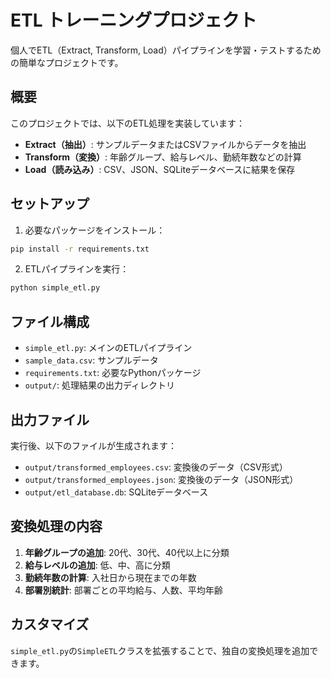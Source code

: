 # ETL トレーニングプロジェクト

個人でETL（Extract, Transform, Load）パイプラインを学習・テストするための簡単なプロジェクトです。

## 概要

このプロジェクトでは、以下のETL処理を実装しています：

- **Extract（抽出）**: サンプルデータまたはCSVファイルからデータを抽出
- **Transform（変換）**: 年齢グループ、給与レベル、勤続年数などの計算
- **Load（読み込み）**: CSV、JSON、SQLiteデータベースに結果を保存

## セットアップ

1. 必要なパッケージをインストール：
```bash
pip install -r requirements.txt
```

2. ETLパイプラインを実行：
```bash
python simple_etl.py
```

## ファイル構成

- `simple_etl.py`: メインのETLパイプライン
- `sample_data.csv`: サンプルデータ
- `requirements.txt`: 必要なPythonパッケージ
- `output/`: 処理結果の出力ディレクトリ

## 出力ファイル

実行後、以下のファイルが生成されます：

- `output/transformed_employees.csv`: 変換後のデータ（CSV形式）
- `output/transformed_employees.json`: 変換後のデータ（JSON形式）
- `output/etl_database.db`: SQLiteデータベース

## 変換処理の内容

1. **年齢グループの追加**: 20代、30代、40代以上に分類
2. **給与レベルの追加**: 低、中、高に分類
3. **勤続年数の計算**: 入社日から現在までの年数
4. **部署別統計**: 部署ごとの平均給与、人数、平均年齢

## カスタマイズ

`simple_etl.py`の`SimpleETL`クラスを拡張することで、独自の変換処理を追加できます。

